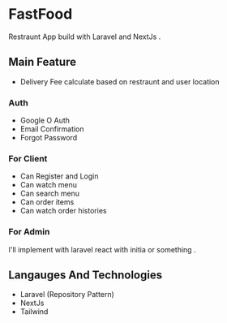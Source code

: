 
# FastFood

Restraunt App build with Laravel and NextJs .

## Main Feature
- Delivery Fee calculate based on restraunt and user location

### Auth 
- Google O Auth
- Email Confirmation
- Forgot Password

### For Client
- Can Register and Login
- Can watch menu
- Can search menu
- Can order items
- Can watch order histories

### For Admin
I'll implement with laravel react with initia or something .


## Langauges And Technologies
- Laravel (Repository Pattern)
- NextJs
- Tailwind

